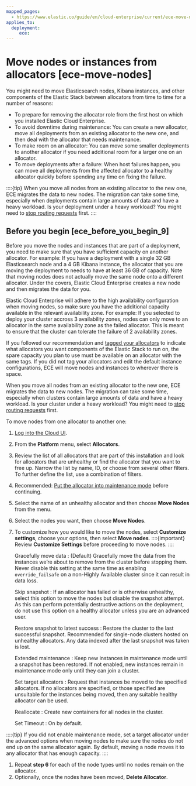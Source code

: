 ```yaml
---
mapped_pages:
  - https://www.elastic.co/guide/en/cloud-enterprise/current/ece-move-nodes.html
applies_to:
  deployment:
     ece:
---
```


# Move nodes or instances from allocators [ece-move-nodes]

You might need to move Elasticsearch nodes, Kibana instances, and other components of the Elastic Stack between allocators from time to time for a number of reasons:

* To prepare for removing the allocator role from the first host on which you installed Elastic Cloud Enterprise.
* To avoid downtime during maintenance: You can create a new allocator, move all deployments from an existing allocator to the new one, and then deal with the allocator that needs maintenance.
* To make room on an allocator: You can move some smaller deployments to another allocator if you need additional room for a larger one on an allocator.
* To move deployments after a failure: When host failures happen, you can move all deployments from the affected allocator to a healthy allocator quickly before spending any time on fixing the failure.

::::{tip} 
When you move all nodes from an existing allocator to the new one, ECE migrates the data to new nodes. The migration can take some time, especially when deployments contain large amounts of data and have a heavy workload. Is your deployment under a heavy workload? You might need to [stop routing requests](deployments-maintenance.md) first.
::::

## Before you begin [ece_before_you_begin_9]

Before you move the nodes and instances that are part of a deployment, you need to make sure that you have sufficient capacity on another allocator. For example: If you have a deployment with a single 32 GB Elasticsearch node and a 4 GB Kibana instance, the allocator that you are moving the deployment to needs to have at least 36 GB of capacity. Note that moving nodes does not actually move the same node onto a different allocator. Under the covers, Elastic Cloud Enterprise creates a new node and then migrates the data for you.

Elastic Cloud Enterprise will adhere to the high availability configuration when moving nodes, so make sure you have the additional capacity available in the relevant availability zone.  For example: If you selected to deploy your cluster accross 3 availability zones, nodes can only move to an allocator in the same availability zone as the failed allocator. This is meant to ensure that the cluster can tolerate the failure of 2 availability zones.

If you followed our recommendation and [tagged your allocators](../../deploy/cloud-enterprise/ece-configuring-ece-tag-allocators.md) to indicate what allocators you want components of the Elastic Stack to run on, the spare capacity you plan to use must be available on an allocator with the same tags. If you did not tag your allocators and edit the default instance configurations, ECE will move nodes and instances to wherever there is space.

When you move all nodes from an existing allocator to the new one, ECE migrates the data to new nodes. The migration can take some time, especially when clusters contain large amounts of data and have a heavy workload. Is your cluster under a heavy workload? You might need to [stop routing requests](deployments-maintenance.md) first.

To move nodes from one allocator to another one:

1. [Log into the Cloud UI](../../deploy/cloud-enterprise/log-into-cloud-ui.md).
2. From the **Platform** menu, select **Allocators**.
3. Review the list of all allocators that are part of this installation and look for allocators that are unhealthy or find the allocator that you want to free up.
   Narrow the list by name, ID, or choose from several other filters. To further define the list, use a combination of filters.

4. Recommended: [Put the allocator into maintenance mode](enable-maintenance-mode.md) before continuing.
5. Select the name of an unhealthy allocator and then choose **Move Nodes** from the menu.
6. Select the nodes you want, then choose **Move Nodes**.
7. To customize how you would like to move the nodes, select **Customize settings**, choose your options, then select **Move nodes**.
   ::::{important}
   Review **Customize Settings** before proceeding to move nodes.
   ::::

   Gracefully move data
   :   (Default) Gracefully move the data from the instances we’re about to remove from the cluster before stopping them. Never disable this setting at the same time as enabling `override_failsafe` on a non-Highly Available cluster since it can result in data loss.

   Skip snapshot
   :   If an allocator has failed or is otherwise unhealthy, select this option to move the nodes but disable the snapshot attempt. As this can perform potentially destructive actions on the deployment, do not use this option on a healthy allocator unless you are an advanced user.

   Restore snapshot to latest success
   :   Restore the cluster to the last successful snapshot. Recommended for single-node clusters hosted on unhealthy allocators. Any data indexed after the last snapshot was taken is lost.

   Extended maintenance
   :   Keep new instances in maintenance mode until a snapshot has been restored. If not enabled, new instances remain in maintenance mode only until they can join a cluster.

   Set target allocators
   :   Request that instances be moved to the specified allocators. If no allocators are specified, or those specified are unsuitable for the instances being moved, then any suitable healthy allocator can be used.

   Reallocate
   :   Create new containers for all nodes in the cluster.

   Set Timeout
   :   On by default.

::::{tip}
If you did not enable maintenance mode, set a target allocator under the advanced options when moving nodes to make sure the nodes do not end up on the same allocator again. By default, moving a node moves it to any allocator that has enough capacity.
::::

1. Repeat **step 6** for each of the node types until no nodes remain on the allocator.
2. Optionally, once the nodes have been moved, **Delete Allocator**.
